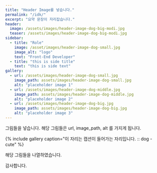 ```yaml
---
title: "Header Image를 넣습니다."
permalink: "/idk/"
excerpt: "요약 문장이 자리잡습니다."
header:
  image: /assets/images/header-image-dog-big-modi.jpg
  teaser: /assets/images/header-image-dog-big-modi.jpg
sidebar:
  - title: "Role"
    image: /asset/images/header-image-dog-small.jpg
    image_alt: "logo"
    text: "Front-End Developer"
  - title: "this is side title"
    text: "this is side text"
gallery:
  - url: /assets/images/header-image-dog-small.jpg
    image_path: assets/images/header-image-dog-small.jpg
    alt: "placeholder image 1"
  - url: /assets/images/header-image-dog-middle.jpg
    image_path: assets/images/header-image-dog-middle.jpg
    alt: "placeholder image 2"
  - url: /assets/images/header-image-dog-big.jpg
    image_path: assets/images/header-image-dog-big.jpg
    alt: "placeholder image 3"
---
```

그림들을 넣습니다. 해당 그림들은 url, image_path, alt 를 가지게 됩니다.

{% include gallery caption="이 자리는 캡션이 들어가는 자리입니다. :: dog - cute" %}


해당 그림들을 나열하였습니다.

감사합니다.